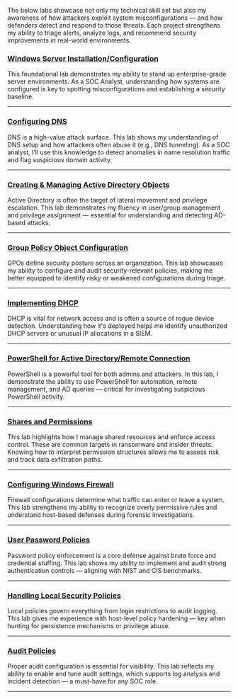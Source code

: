 The below labs showcase not only my technical skill set but also my awareness of how attackers exploit system misconfigurations — and how defenders detect and respond to those threats. Each project strengthens my ability to triage alerts, analyze logs, and recommend security improvements in real-world environments.

### [Windows Server Installation/Configuration](https://github.com/bekinal/Windows-Server-Installation-Configuration/blob/main/README.md)
This foundational lab demonstrates my ability to stand up enterprise-grade server environments. As a SOC Analyst, understanding how systems are configured is key to spotting misconfigurations and establishing a security baseline.

---

### [Configuring DNS](https://github.com/bekinal/Configuring-DNS/blob/main/README.md)
DNS is a high-value attack surface. This lab shows my understanding of DNS setup and how attackers often abuse it (e.g., DNS tunneling). As a SOC analyst, I’ll use this knowledge to detect anomalies in name resolution traffic and flag suspicious domain activity.

---

### [Creating & Managing Active Directory Objects](https://github.com/bekinal/Creating-and-Managing-AD-Objects/blob/main/README.md)
Active Directory is often the target of lateral movement and privilege escalation. This lab demonstrates my fluency in user/group management and privilege assignment — essential for understanding and detecting AD-based attacks.

---

### [Group Policy Object Configuration](https://github.com/bekinal/Group-Policy-Object-Configuration/blob/main/README.md)
GPOs define security posture across an organization. This lab showcases my ability to configure and audit security-relevant policies, making me better equipped to identify risky or weakened configurations during triage.

---

### [Implementing DHCP](https://github.com/bekinal/Implementing-DHCP/blob/main/README.md)
DHCP is vital for network access and is often a source of rogue device detection. Understanding how it's deployed helps me identify unauthorized DHCP servers or unusual IP allocations in a SIEM.

---

### [PowerShell for Active Directory/Remote Connection](https://github.com/bekinal/PowerShell-for-Active-Directory/blob/main/README.md)
PowerShell is a powerful tool for both admins and attackers. In this lab, I demonstrate the ability to use PowerShell for automation, remote management, and AD queries — critical for investigating suspicious PowerShell activity.

---

### [Shares and Permissions](https://github.com/bekinal/Shares-and-Permissions/blob/main/README.md)
This lab highlights how I manage shared resources and enforce access control. These are common targets in ransomware and insider threats. Knowing how to interpret permission structures allows me to assess risk and track data exfiltration paths.

---

### [Configuring Windows Firewall](https://github.com/bekinal/Configuring-Windows-Firewall/blob/main/README.md)
Firewall configurations determine what traffic can enter or leave a system. This lab strengthens my ability to recognize overly permissive rules and understand host-based defenses during forensic investigations.

---

### [User Password Policies](https://github.com/bekinal/User-Password-Policies)
Password policy enforcement is a core defense against brute force and credential stuffing. This lab shows my ability to implement and audit strong authentication controls — aligning with NIST and CIS benchmarks.

---

### [Handling Local Security Policies](https://github.com/bekinal/User-Password-Policies/blob/main/README.md)
Local policies govern everything from login restrictions to audit logging. This lab gives me experience with host-level policy hardening — key when hunting for persistence mechanisms or privilege abuse.

---

### [Audit Policies](https://github.com/bekinal/Audit-Policies)
Proper audit configuration is essential for visibility. This lab reflects my ability to enable and tune audit settings, which supports log analysis and incident detection — a must-have for any SOC role.

---
